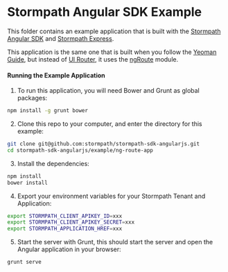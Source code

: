 # Stormpath Angular SDK Example

This folder contains an example application that is built with the [Stormpath Angular SDK][]
and [Stormpath Express][].

This application is the same one that is built when you follow the [Yeoman Guide][],
but instead of [UI Router][], it uses the [ngRoute][] module.

#### Running the Example Application

1. To run this application, you will need Bower and Grunt as global packages:

  ```bash
  npm install -g grunt bower
  ```

2. Clone this repo to your computer, and enter the directory for this example:

  ```bash
  git clone git@github.com:stormpath/stormpath-sdk-angularjs.git
  cd stormpath-sdk-angularjs/example/ng-route-app
  ```

3. Install the dependencies:

  ```bash
  npm install
  bower install
  ```
4. Export your environment variables for your Stormpath Tenant and Application:

  ```bash
  export STORMPATH_CLIENT_APIKEY_ID=xxx
  export STORMPATH_CLIENT_APIKEY_SECRET=xxx
  export STORMPATH_APPLICATION_HREF=xxx
  ```

5. Start the server with Grunt, this should start the server and open the Angular
  application in your browser:

  ```bash
  grunt serve
  ```

[Stormpath Angular SDK]: https://github.com/stormpath/stormpath-sdk-angularjs
[Stormpath Express]: https://github.com/stormpath/stormpath-express
[Yeoman Guide]: https://docs.stormpath.com/angularjs/guide
[UI Router]: https://github.com/angular-ui/ui-router
[ngRoute]: https://docs.angularjs.org/api/ngRoute
